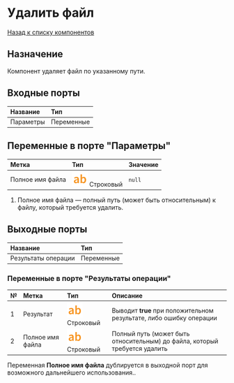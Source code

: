 # Удалить файл

[Назад к списку компонентов](../README.md)

## Назначение

Компонент удаляет файл по указанному пути.

## Входные порты

| Название| Тип|
|:----------|:-----------|
| Параметры | Переменные    |

## Переменные в порте "Параметры"

| Метка               | Тип                                    | Значение |
|:--------------------|:---------------------------------------|:----------|
| Полное имя файла | ![](./img/string_default.svg) Строковый | `null` |

1. Полное имя файла  — полный путь (может быть относительным) к файлу, который требуется удалить.

## Выходные порты

| Название| Тип|
|:----------|:-----------|
| Результаты операции | Переменные |

### Переменные в порте "Результаты операции"

| № | Метка               | Тип                                    | Описание  |
|:--|:--------------------|:---------------------------------------|:----------|
| 1 | Результат | ![](./img/string_default.svg) Строковый | Выводит **true** при положительном результате, либо ошибку операции |
| 2 | Полное имя файла | ![](./img/string_default.svg) Строковый | Полный путь (может быть относительным) до файла, который требуется удалить|

Переменная **Полное имя файла** дублируется в выходной порт для возможного дальнейшего использования.. 
